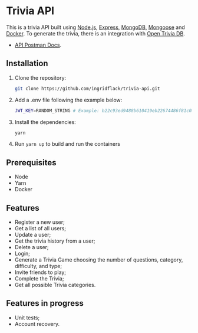 # Trivia API

This is a trivia API built using [Node.js](https://nodejs.org/en), [Express](https://expressjs.com/), [MongoDB](https://mongodb.com/pt-br/docs/), [Mongoose](https://mongoosejs.com/) and [Docker](https://docs.docker.com/).
To generate the trivia, there is an integration with [Open Trivia DB](https://opentdb.com/api_config.php).

- [API Postman Docs](https://documenter.getpostman.com/view/16817037/2sA3rzHsBu#e0dd97fc-9101-4b09-98a2-df746c49ccad).

## Installation

1. Clone the repository:

    ```bash
    git clone https://github.com/ingridflack/trivia-api.git
    ```
2. Add a .env file following the example below:
    ```bash
    JWT_KEY=RANDOM_STRING # Example: b22c93ed9488b610419eb22674486f81c03913cf5ec54b8666f4d53b00fee257
    ```
3. Install the dependencies:
    ```bash
    yarn
    ```
4. Run `yarn up` to build and run the containers
   
## Prerequisites

- Node
- Yarn
- Docker 

## Features

- Register a new user; 
- Get a list of all users;
- Update a user;
- Get the trivia history from a user;
- Delete a user;
- Login;
- Generate a Trivia Game choosing the number of questions, category, difficulty, and type;
- Invite friends to play;
- Complete the Trivia;
- Get all possible Trivia categories.

## Features in progress

- Unit tests;
- Account recovery.
